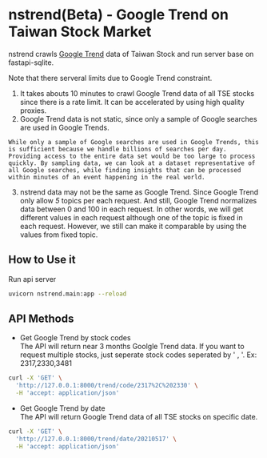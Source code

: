 # nstrend(Beta) - Google Trend on Taiwan Stock Market
nstrend crawls [Google Trend](https://trends.google.com/trends/) data of Taiwan Stock and run server base on fastapi-sqlite.


Note that there serveral limits due to Google Trend constraint.
1. It takes abouts 10 minutes to crawl Google Trend data of all TSE stocks since there is a rate limit. It can be accelerated by using high quality proxies.
2. Google Trend data is not static, since only a sample of Google searches are used in Google Trends.
```
While only a sample of Google searches are used in Google Trends, this is sufficient because we handle billions of searches per day. Providing access to the entire data set would be too large to process quickly. By sampling data, we can look at a dataset representative of all Google searches, while finding insights that can be processed within minutes of an event happening in the real world.
```

3. nstrend data may not be the same as Google Trend.
Since Google Trend only allow *5* topics per each request. And still, Google Trend normalizes data between 0 and 100 in each request. In other words, we will get different values in each request although one of the topic is fixed in each request.
However, we still can make it comparable by using the values from fixed topic.

## How to Use it
Run api server
```bash
uvicorn nstrend.main:app --reload
```

## API Methods
* Get Google Trend by stock codes  
The API will return near 3 months Goolgle Trend data.
If you want to request multiple stocks,
just seperate stock codes seperated by ' , '.
Ex: 2317,2330,3481

```bash
curl -X 'GET' \
  'http://127.0.0.1:8000/trend/code/2317%2C%202330' \
  -H 'accept: application/json'
```

* Get Google Trend by date  
The API will return Google Trend data of all 
TSE stocks on specific date.
```bash
curl -X 'GET' \
  'http://127.0.0.1:8000/trend/date/20210517' \
  -H 'accept: application/json'
```
